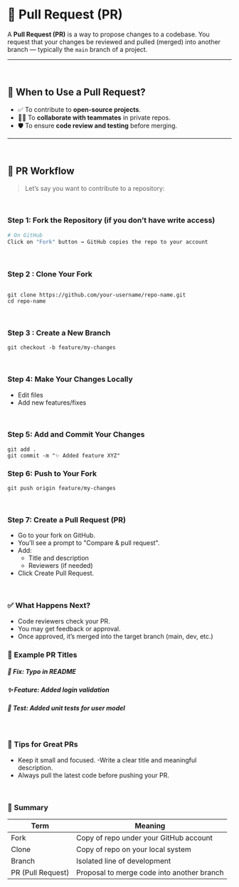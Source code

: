 # 🔄 Pull Request (PR)

A **Pull Request (PR)** is a way to propose changes to a codebase. You request that your changes be reviewed and pulled (merged) into another branch — typically the `main` branch of a project.

---
<br>

## 🔧 When to Use a Pull Request?

- ✅ To contribute to **open-source projects**.
- 👨‍💻 To **collaborate with teammates** in private repos.
- 🛡️ To ensure **code review and testing** before merging.

---

<br>

## 📌 PR Workflow

> Let’s say you want to contribute to a repository:

<br>

### Step 1: Fork the Repository (if you don’t have write access)

```bash
# On GitHub
Click on "Fork" button → GitHub copies the repo to your account

```
<br>

 

### Step 2 :  Clone Your Fork
```

git clone https://github.com/your-username/repo-name.git
cd repo-name

```

<br>

### Step 3 : Create a New Branch
```
git checkout -b feature/my-changes
```

<br>

### Step 4: Make Your Changes Locally

- Edit files
- Add new features/fixes

<br>

### Step 5: Add and Commit Your Changes

```
git add .
git commit -m "✨ Added feature XYZ"
```

### Step 6: Push to Your Fork

```
git push origin feature/my-changes
```

<br>

### Step 7: Create a Pull Request (PR)
- Go to your fork on GitHub.
- You’ll see a prompt to "Compare & pull request".
- Add:
  - Title and description
  - Reviewers (if needed)
- Click Create Pull Request.


<br>

### ✅ What Happens Next?

- Code reviewers check your PR.
- You may get feedback or approval.
- Once approved, it’s merged into the target branch (main, dev, etc.)


### 🔁 Example PR Titles
##### 🐛 Fix: Typo in README
##### ✨ Feature: Added login validation
##### 🧪 Test: Added unit tests for user model


<br>

### 📢 Tips for Great PRs

- Keep it small and focused.
-Write a clear title and meaningful description.
- Always pull the latest code before pushing your PR.

<br>

### 🧠 Summary


| Term              | Meaning                                    |
| ----------------- | ------------------------------------------ |
| Fork              | Copy of repo under your GitHub account     |
| Clone             | Copy of repo on your local system          |
| Branch            | Isolated line of development               |
| PR (Pull Request) | Proposal to merge code into another branch |





